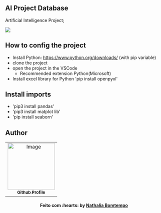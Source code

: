 ## AI Project Database

Artificial Intelligence Project;

<img src="https://img.shields.io/badge/python-3670A0?style=for-the-badge&logo=python&logoColor=ffdd54" target="_blank"></a>

## How to config the project

- Install Python: https://www.python.org/downloads/  (with pip variable)
- clone the project
- open the project in the VSCode
    - Recommended extension Python(Microsoft)
- Install excel library for Python 'pip install openpyxl'

## Install imports

- 'pip3 install pandas'
- 'pip3 install matplot lib'
- 'pip install seaborn'

## Author
<table align="center">
    <tr>
        <td align="center">
            <a href="https://github.com/NathaliaBomtemp">
               <img src="https://user-images.githubusercontent.com/70415844/158703092-49a4ca70-a69c-45fb-8fba-886324e8e831.png" width="150px;" alt="Image" />
                <br />
                <sub><b>Github Profile</b></sub>
            </a>
        </td>    
    </tr>
</table>
<h4 align="center">
   Feito com :hearts: by  <a href="https://www.linkedin.com/in/nathalia-bomtempo/" target="_blank"> Nathalia Bomtempo </a>
</h4>

